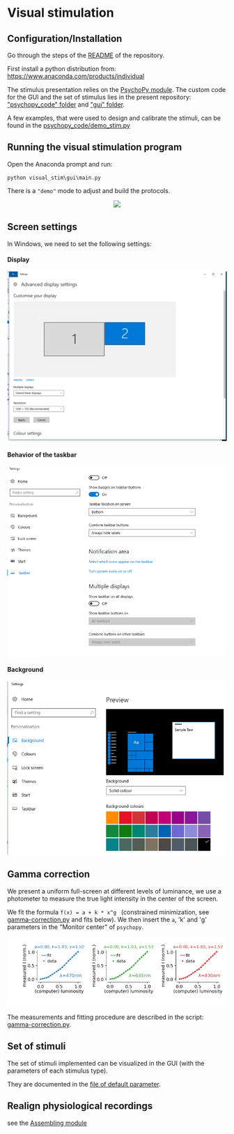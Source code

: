 # Visual stimulation

## Configuration/Installation

Go through the steps of the [README](../README.md) of the repository.

First install a python distribution from: https://www.anaconda.com/products/individual

The stimulus presentation relies on the [PsychoPy module](https://www.psychopy.org).  The custom code for the GUI and the set of stimulus lies in the present repository: ["psychopy_code" folder](./psychopy_code/) and ["gui" folder](./gui/).

A few examples, that were used to design and calibrate the stimuli, can be found in the [psychopy_code/demo_stim.py](./psychopy_code/demo_stim.py)

## Running the visual stimulation program

Open the Anaconda prompt and run:

```
python visual_stim\gui\main.py
```

There is a `"demo"` mode to adjust and build the protocols.

<p align="center">
  <img src="../doc/gui-visual-stim.png"/>
</p>


## Screen settings

In Windows, we need to set the following settings:

#### Display

<p align="center">
  <img src="../doc/display.png"/>
</p>

#### Behavior of the taskbar

<p align="center">
  <img src="../doc/taskbar.png"/>
</p>

#### Background

<p align="center">
  <img src="../doc/background.png"/>
</p>

## Gamma correction

We present a uniform full-screen at different levels of luminance, we use a photometer to measure the true light intensity in the center of the screen.

We fit the formula `f(x) = a + k * x^g ` (constrained minimization, see [gamma-correction.py](./gamma-correction.py) and fits below).
We then insert the `a`, 'k' and 'g' parameters in the "Monitor center" of `psychopy`.

<p align="center">
  <img src="../doc/gamma-correction.png"/>
</p>

The measurements and fitting procedure are described in the script: [gamma-correction.py](./gamma-correction.py).

## Set of stimuli

The set of stimuli implemented can be visualized in the GUI (with the parameters of each stimulus type).

They are documented in the [file of default parameter](./default_params.py).

## Realign physiological recordings

see the [Assembling module](../assembling/README.md)

